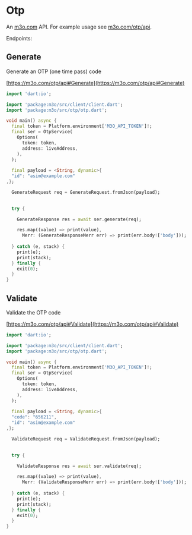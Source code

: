 # Otp

An [m3o.com](https://m3o.com) API. For example usage see [m3o.com/otp/api](https://m3o.com/otp/api).

Endpoints:

## Generate

Generate an OTP (one time pass) code


[https://m3o.com/otp/api#Generate](https://m3o.com/otp/api#Generate)

```dart
import 'dart:io';

import 'package:m3o/src/client/client.dart';
import 'package:m3o/src/otp/otp.dart';

void main() async {
  final token = Platform.environment['M3O_API_TOKEN']!;
  final ser = OtpService(
    Options(
      token: token,
      address: liveAddress,
    ),
  );
 
  final payload = <String, dynamic>{
  "id": "asim@example.com"
,};

  GenerateRequest req = GenerateRequest.fromJson(payload);

  
  try {

	GenerateResponse res = await ser.generate(req);

    res.map((value) => print(value),
	  Merr: (GenerateResponseMerr err) => print(err.body!['body']));	
  
  } catch (e, stack) {
    print(e);
	print(stack);
  } finally {
    exit(0);
  }
}
```
## Validate

Validate the OTP code


[https://m3o.com/otp/api#Validate](https://m3o.com/otp/api#Validate)

```dart
import 'dart:io';

import 'package:m3o/src/client/client.dart';
import 'package:m3o/src/otp/otp.dart';

void main() async {
  final token = Platform.environment['M3O_API_TOKEN']!;
  final ser = OtpService(
    Options(
      token: token,
      address: liveAddress,
    ),
  );
 
  final payload = <String, dynamic>{
  "code": "656211",
  "id": "asim@example.com"
,};

  ValidateRequest req = ValidateRequest.fromJson(payload);

  
  try {

	ValidateResponse res = await ser.validate(req);

    res.map((value) => print(value),
	  Merr: (ValidateResponseMerr err) => print(err.body!['body']));	
  
  } catch (e, stack) {
    print(e);
	print(stack);
  } finally {
    exit(0);
  }
}
```
